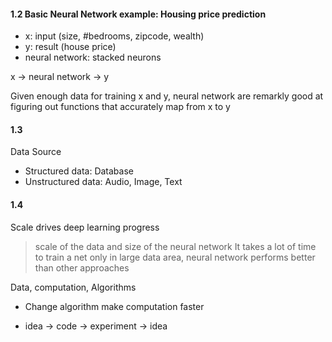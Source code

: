 #### 1.2 Basic Neural Network example: Housing price prediction
- x: input (size, #bedrooms, zipcode, wealth) 
- y: result (house price)
- neural network: stacked neurons

x -> neural network -> y

Given enough data for training x and y, neural network are remarkly good at figuring out functions that accurately map from x to y

#### 1.3 Data Source
- Structured data: Database 
- Unstructured data: Audio, Image, Text

#### 1.4 Scale drives deep learning progress
> scale of the data and size of the neural networkIt takes a lot of time to train a netonly in large data area, neural network performs better than other approaches

Data, computation, Algorithms
- Change algorithm make computation faster  
         
- idea -> code -> experiment -> idea